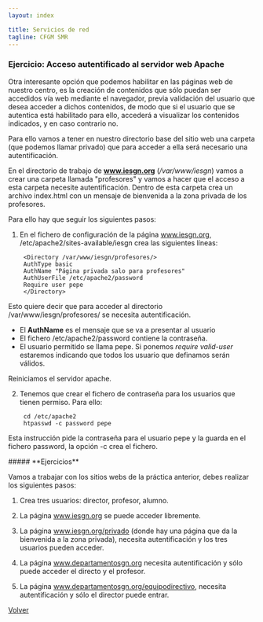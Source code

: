 ```yaml
---
layout: index

title: Servicios de red 
tagline: CFGM SMR
---
```

### Ejercicio: Acceso autentificado al servidor web Apache

Otra interesante opción que podemos habilitar en las páginas web de nuestro centro, es la creación de contenidos que sólo puedan ser accedidos vía web mediante el navegador, previa validación del usuario que desea acceder a dichos contenidos, de modo que si el usuario que se autentica está habilitado para ello, accederá a visualizar los contenidos indicados, y en caso contrario no.

Para ello vamos a tener en nuestro directorio base del sitio web una carpeta (que podemos llamar privado) que para acceder a ella será necesario una autentificación.

En el directorio de trabajo de **www.iesgn.org** (*/var/www/iesgn*) vamos a crear una carpeta llamada "profesores" y vamos a hacer que el acceso a esta carpeta necesite autentificación. Dentro de esta carpeta crea un archivo index.html con un mensaje de bienvenida a la zona privada de los profesores.

Para ello hay que seguir los siguientes pasos:

1) En el fichero de configuración de la página www.iesgn.org, /etc/apache2/sites-available/iesgn crea las siguientes líneas:

        <Directory /var/www/iesgn/profesores/>
        AuthType basic
        AuthName "Página privada salo para profesores"
        AuthUserFile /etc/apache2/password
        Require user pepe
        </Directory>

Esto quiere decir que para acceder al directorio /var/www/iesgn/profesores/ se necesita autentificación. 

* El **AuthName** es el mensaje que se va a presentar al usuario
* El fichero /etc/apache2/password contiene la contraseña.
* El usuario permitido se llama pepe. Si ponemos *require valid-user* estaremos indicando que todos los usuario que definamos serán válidos.

Reiniciamos el servidor apache.

2) Tenemos que crear el fichero de contraseña para los usuarios que tienen permiso. Para ello:

        cd /etc/apache2
        htpasswd -c password pepe

Esta instrucción pide la contraseña para el usuario pepe y la guarda en el fichero password, la opción -c crea el fichero.

<div class='ejercicios' markdown='1'>
##### **Ejercicios**

Vamos a trabajar con los sitios webs de la práctica anterior, debes realizar los siguientes pasos:

1) Crea tres usuarios: director, profesor, alumno.

2) La página www.iesgn.org se puede acceder libremente.

3) La página www.iesgn.org/privado (donde hay una página que da la bienvenida a la zona privada), necesita autentificación y los tres usuarios pueden acceder.

4) La página www.departamentosgn.org necesita autentificación y sólo puede acceder el directo y el profesor.

5) La página www.departamentosgn.org/equipodirectivo, necesita autentificación y sólo el director puede entrar.

</div>

[Volver](index)
